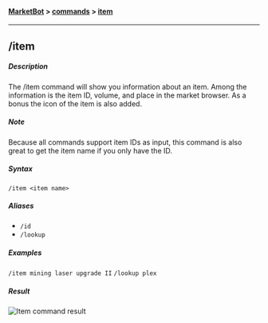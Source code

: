 #### [MarketBot](/MarketBot) > [commands](/MarketBot/commands) > [item](/MarketBot/commands/item)

---

## /item
##### Description
The /item command will show you information about an item. Among the information is the item ID, volume, and place in the market browser. As a bonus the icon of the item is also added.

##### Note
Because all commands support item IDs as input, this command is also great to get the item name if you only have the ID.

##### Syntax
`/item <item name>`

##### Aliases
* `/id`
* `/lookup`

##### Examples
`/item mining laser upgrade II`
`/lookup plex`

##### Result
![Item command result](https://user-images.githubusercontent.com/3472373/32975546-9b411c44-cc08-11e7-830a-ee7c8e9a6eba.png)
